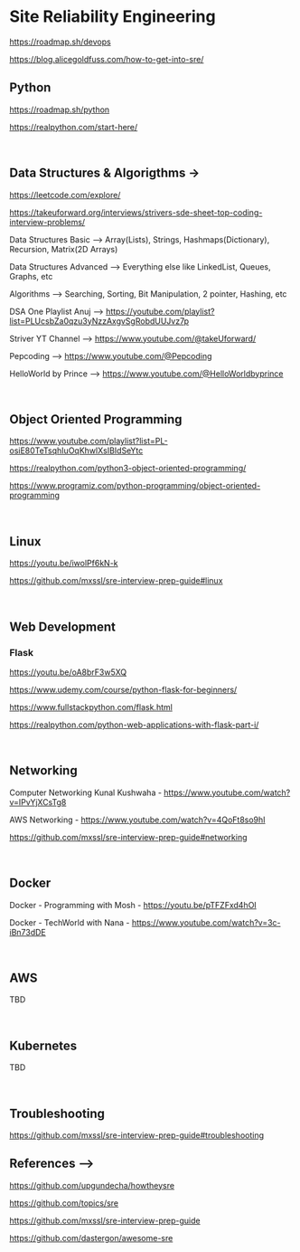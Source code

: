 # Site Reliability Engineering

https://roadmap.sh/devops

https://blog.alicegoldfuss.com/how-to-get-into-sre/

## Python

https://roadmap.sh/python

https://realpython.com/start-here/

<br>

## Data Structures & Algorigthms -> 

https://leetcode.com/explore/

https://takeuforward.org/interviews/strivers-sde-sheet-top-coding-interview-problems/

Data Structures Basic --> Array(Lists), Strings, Hashmaps(Dictionary), Recursion, Matrix(2D Arrays)

Data Structures Advanced --> Everything else like LinkedList, Queues, Graphs, etc

Algorithms --> Searching, Sorting, Bit Manipulation, 2 pointer, Hashing, etc

DSA One Playlist Anuj --> https://youtube.com/playlist?list=PLUcsbZa0qzu3yNzzAxgvSgRobdUUJvz7p

Striver YT Channel --> https://www.youtube.com/@takeUforward/

Pepcoding --> https://www.youtube.com/@Pepcoding

HelloWorld by Prince --> https://www.youtube.com/@HelloWorldbyprince

<br>

## Object Oriented Programming

https://www.youtube.com/playlist?list=PL-osiE80TeTsqhIuOqKhwlXsIBIdSeYtc

https://realpython.com/python3-object-oriented-programming/

https://www.programiz.com/python-programming/object-oriented-programming

<br>

## Linux

https://youtu.be/iwolPf6kN-k

https://github.com/mxssl/sre-interview-prep-guide#linux

<br>

## Web Development

### Flask
https://youtu.be/oA8brF3w5XQ

https://www.udemy.com/course/python-flask-for-beginners/

https://www.fullstackpython.com/flask.html

https://realpython.com/python-web-applications-with-flask-part-i/

<br>

## Networking

Computer Networking Kunal Kushwaha - https://www.youtube.com/watch?v=IPvYjXCsTg8

AWS Networking - https://www.youtube.com/watch?v=4QoFt8so9hI

https://github.com/mxssl/sre-interview-prep-guide#networking

<br>

## Docker

Docker - Programming with Mosh - https://youtu.be/pTFZFxd4hOI

Docker - TechWorld with Nana - https://www.youtube.com/watch?v=3c-iBn73dDE

<br>

## AWS

TBD

<br>

## Kubernetes

TBD

<br>

## Troubleshooting

https://github.com/mxssl/sre-interview-prep-guide#troubleshooting

## References -->
https://github.com/upgundecha/howtheysre

https://github.com/topics/sre

https://github.com/mxssl/sre-interview-prep-guide

https://github.com/dastergon/awesome-sre
